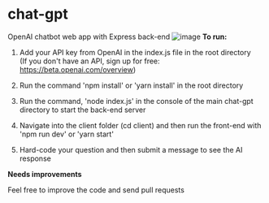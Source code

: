 # chat-gpt
OpenAI chatbot web app with Express back-end
![image](https://user-images.githubusercontent.com/44801711/211764225-86eefd13-9665-4891-aee3-6a444b66c65e.png)
<b>To run: </b><br/>

1. Add your API key from OpenAI in the index.js file in the root directory<br/>
(If you don't have an API, sign up for free: https://beta.openai.com/overview) <br/>

3. Run the command 'npm install' or 'yarn install' in the root directory<br/>

5. Run the command, 'node index.js' in the console of the main chat-gpt directory to start the back-end server <br/>

7. Navigate into the client folder (cd client) and then run the front-end with 'npm run dev' or 'yarn start'

9. Hard-code your question and then submit a message to see the AI response <br/>

<b>Needs improvements</b> <br/>

Feel free to improve the code and send pull requests
